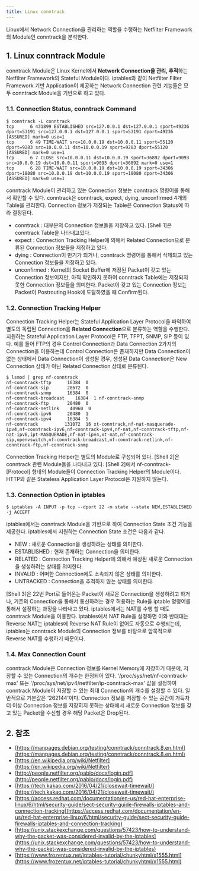 ```yaml
---
title: Linux conntrack
---
```


Linux에서 Network Connection을 관리하는 역할을 수행하는 Netfilter Framework의 Module인 conntrack을 분석한다.

## 1. Linux conntrack Module

conntrack Module은 Linux Kernel에서 **Network Connection을 관리, 추적**하는 Netfilter Framework의 Stateful Module이다. iptables와 같이 Netfilter Filter Framework 기반 Application이 제공하는 Network Connection 관련 기능들은 모두 conntrack Module을 기반으로 하고 있다.

### 1.1. Connection Status, conntrack Command

```shell {caption="[Shell 1] conntrack Table"}
$ conntrack -L conntrack
tcp      6 431899 ESTABLISHED src=127.0.0.1 dst=127.0.0.1 sport=49236 dport=53191 src=127.0.0.1 dst=127.0.0.1 sport=53191 dport=49236 [ASSURED] mark=0 use=1
tcp      6 49 TIME-WAIT src=10.0.0.19 dst=10.0.0.11 sport=55120 dport=9283 src=10.0.0.11 dst=10.0.0.19 sport=9283 dport=55120 [ASSURED] mark=0 use=1
tcp      6 7 CLOSE src=10.0.0.11 dst=10.0.0.19 sport=36892 dport=9093 src=10.0.0.19 dst=10.0.0.11 sport=9093 dport=36892 mark=0 use=1
tcp      6 28 TIME-WAIT src=10.0.0.19 dst=10.0.0.19 sport=34306 dport=18080 src=10.0.0.19 dst=10.0.0.19 sport=18080 dport=34306 [ASSURED] mark=0 use=1
```

conntrack Module이 관리하고 있는 Connection 정보는 conntrack 명령어롤 통해서 확인할 수 있다. conntrack은 conntrack, expect, dying, unconfirmed 4개의 Table을 관리한다. Connection 정보가 저장되는 Table은 Connection Status에 따라 결정된다.

* conntrack : 대부분의 Connection 정보들을 저장하고 있다. [Shell 1]은 conntrack Table을 나타내고있다.
* expect : Connection Tracking Helper에 의해서 Related Connection으로 분류된 Connection 정보들을 저정하고 있다.
* dying : Connection이 만기가 되거나, conntrack 명령어를 통해서 삭제되고 있는 Connection 정보들을 저장하고 있다.
* unconfirmed : Kernel의 Socket Buffer에 저장된 Packet이 갖고 있는 Connection 정보이지만, 아직 확인하지 못하여 conntrack Table에는 저장되지 못한 Connection 정보들을 의미한다. Packet이 갖고 있는 Connection 정보는 Packet이 Postrouting Hook에 도달하였을 때 Confirm된다.

### 1.2. Connection Tracking Helper

Connection Tracking Helper는 Stateful Application Layer Protocol을 파악하여 별도의 독립된 Connection을 **Related Connection**으로 분류하는 역할을 수행한다. 지원하는 Stateful Application Layer Protocol은 FTP, TFPT, SNMP, SIP 등이 있다. 예를 들어 FTP의 경우 Control Connection과 Data Connection 2가지의 Connection을 이용하는데 Control Connection은 존재하지만 Data Connection이 없는 상태에서 Data Connection이 생성될 경우, 생성된 Data Connection은 New Connection 상태가 아닌 Related Connection 상태로 분류된다.

```shell {caption="[Shell 2] conntrack Modules"}
$ lsmod | grep nf-conntrack
nf-conntrack-tftp      16384  0
nf-conntrack-sip       28672  0
nf-conntrack-snmp      16384  0
nf-conntrack-broadcast    16384  1 nf-conntrack-snmp
nf-conntrack-ftp       20480  0
nf-conntrack-netlink    40960  0
nf-conntrack-ipv6      20480  1
nf-conntrack-ipv4      16384  5
nf-conntrack          131072  16 xt-conntrack,nf-nat-masquerade-ipv4,nf-conntrack-ipv6,nf-conntrack-ipv4,nf-nat,nf-conntrack-tftp,nf-nat-ipv6,ipt-MASQUERADE,nf-nat-ipv4,xt-nat,nf-conntrack-sip,openvswitch,nf-conntrack-broadcast,nf-conntrack-netlink,nf-conntrack-ftp,nf-conntrack-snmp
```

Connection Tracking Helper는 별도의 Module로 구성되어 있다. [Shell 2]은 conntrack 관련 Module들을 나타내고 있다. [Shell 2]에서 nf-conntrack-[Protocol] 형태의 Module들이 Connection Tracking Helper의 Module이다. HTTP와 같은 Stateless Application Layer Protocol은 지원하지 않는다.

### 1.3. Connection Option in iptables

```shell {caption="[Shell 3] Connection State in iptables"}
$ iptables -A INPUT -p tcp --dport 22 -m state --state NEW,ESTABLISHED -j ACCEPT
```

iptables에서는 conntrack Module을 기반으로 하여 Connection State 조건 기능을 제공한다. iptables에서 지원하는 Connection State 조건은 다음과 같다.

* NEW : 새로운 Connection을 생성하려는 상태를 의미한다.
* ESTABLISHED : 현재 존재하는 Connection을 의미한다.
* RELATED : Connection Tracking Helper에 의해서 예상된 새로운 Connection을 생성하려는 상태를 의미한다.
* INVALID : 어떠한 Connection에도 소속되지 않은 상태를 의미한다.
* UNTRACKED : Connection을 추적하지 않는 상태를 의미한다.

[Shell 3]은 22번 Port로 들어온는 Packet이 새로운 Connection을 생성하려고 하거나, 기존의 Connection을 통해서 통신하려는 경우 허용하는 Rule을 iptable 명령어를 통해서 설정하는 과정을 나타내고 있다. iptables에서는 NAT를 수행 할 때도 conntrack Module을 이용한다. iptables에서 NAT Rule을 설정하면 이와 반대대는 Reverse NAT는 iptables에 Reverse NAT Rule이 없어도 자동으로 수행되는데, iptables는 conntrack Module의 Connection 정보를 바탕으로 암묵적으로 Reverse NAT를 수행하기 때문이다.

### 1.4. Max Connection Count

conntrack Module은 Connection 정보를 Kernel Memory에 저장하기 때문에, 저장할 수 있는 Connection의 개수는 한정되어 있다. '/proc/sys/net/nf-conntrack-max' 또는 '/proc/sys/net/ipv4/netfilter/ip-conntrack-max' 값을 설정하여 conntrack Module이 저장할 수 있는 최대 Connection의 개수를 설정할 수 있다. 일반적으로 기본값은 '262144'이다. Connection 정보를 저장할 수 있는 공간이 가득차 더 이상 Connection 정보를 저장히지 못하는 상태에서 새로운 Connection 정보를 갖고 있는 Packet을 수신할 경우 해당 Packet은 Drop된다.

## 2. 참조

* [https://manpages.debian.org/testing/conntrack/conntrack.8.en.html](https://manpages.debian.org/testing/conntrack/conntrack.8.en.html)
* [https://en.wikipedia.org/wiki/Netfilter](https://en.wikipedia.org/wiki/Netfilter)
* [http://people.netfilter.org/pablo/docs/login.pdf](http://people.netfilter.org/pablo/docs/login.pdf)
* [https://tech.kakao.com/2016/04/21/closewait-timewait/](https://tech.kakao.com/2016/04/21/closewait-timewait/)
* [https://access.redhat.com/documentation/en-us/red-hat-enterprise-linux/6/html/security-guide/sect-security-guide-firewalls-iptables-and-connection-tracking](https://access.redhat.com/documentation/en-us/red-hat-enterprise-linux/6/html/security-guide/sect-security-guide-firewalls-iptables-and-connection-tracking)
* [https://unix.stackexchange.com/questions/57423/how-to-understand-why-the-packet-was-considered-invalid-by-the-iptables](https://unix.stackexchange.com/questions/57423/how-to-understand-why-the-packet-was-considered-invalid-by-the-iptables)
* [https://www.frozentux.net/iptables-tutorial/chunkyhtml/x1555.html](https://www.frozentux.net/iptables-tutorial/chunkyhtml/x1555.html)